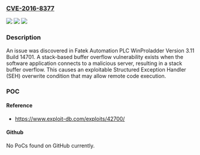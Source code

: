 ### [CVE-2016-8377](https://cve.mitre.org/cgi-bin/cvename.cgi?name=CVE-2016-8377)
![](https://img.shields.io/static/v1?label=Product&message=Fatek%20Automation%20PLC%20WinProladder%203.11%20Build%2014701&color=blue)
![](https://img.shields.io/static/v1?label=Version&message=n%2Fa&color=blue)
![](https://img.shields.io/static/v1?label=Vulnerability&message=Fatek%20Automation%20PLC%20WinProladder%20Stack-Based%20Buffer%20Overflow%20Vulnerability&color=brighgreen)

### Description

An issue was discovered in Fatek Automation PLC WinProladder Version 3.11 Build 14701. A stack-based buffer overflow vulnerability exists when the software application connects to a malicious server, resulting in a stack buffer overflow. This causes an exploitable Structured Exception Handler (SEH) overwrite condition that may allow remote code execution.

### POC

#### Reference
- https://www.exploit-db.com/exploits/42700/

#### Github
No PoCs found on GitHub currently.

